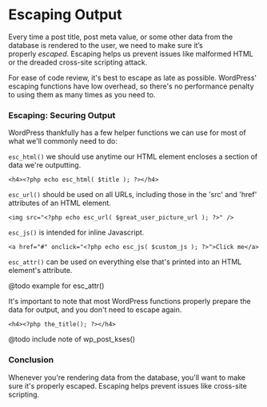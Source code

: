 Escaping Output
===============

Every time a post title, post meta value, or some other data from the database is rendered to the user, we need to make sure it’s properly *escaped*. Escaping helps us prevent issues like malformed HTML or the dreaded cross-site scripting attack.

For ease of code review, it's best to escape as late as possible. WordPress' escaping functions have low overhead, so there's no performance penalty to using them as many times as you need to.

### Escaping: Securing Output

WordPress thankfully has a few helper functions we can use for most of what we'll commonly need to do:

`esc_html()` we should use anytime our HTML element encloses a section of data we're outputting.

```
<h4><?php echo esc_html( $title ); ?></h4>
```

`esc_url()` should be used on all URLs, including those in the 'src' and 'href' attributes of an HTML element.

```
<img src="<?php echo esc_url( $great_user_picture_url ); ?>" />
```

`esc_js()` is intended for inline Javascript.

```
<a href="#" onclick="<?php echo esc_js( $custom_js ); ?>">Click me</a>
```

`esc_attr()` can be used on everything else that's printed into an HTML element's attribute.

@todo example for esc_attr()

It's important to note that most WordPress functions properly prepare the data for output, and you don't need to escape again.

```
<h4><?php the_title(); ?></h4>
```

@todo include note of wp_post_kses()

### Conclusion

Whenever you're rendering data from the database, you'll want to make sure it's properly escaped. Escaping helps prevent issues like cross-site scripting.
